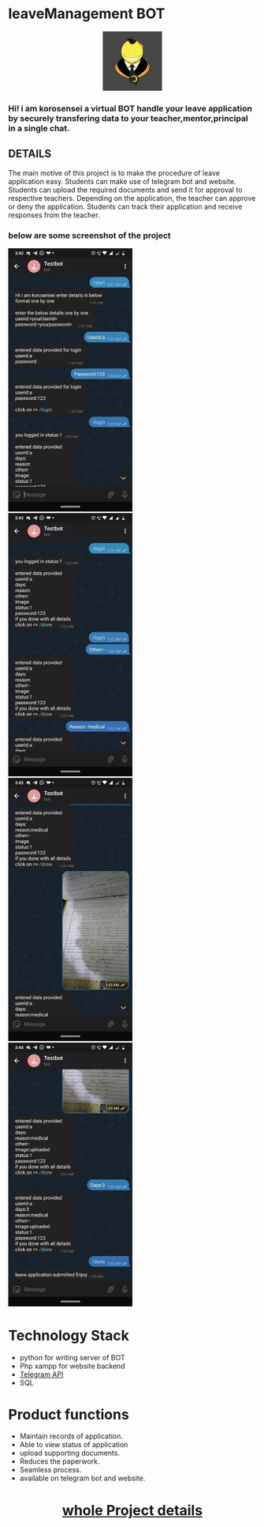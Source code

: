 # leaveManagement BOT
<p align="center"><img width="120px" src="https://github.com/JATIN2111999/leaveManagement/blob/master/image/logo.jpg" /></p>

### Hi! i am korosensei a virtual BOT handle your leave application by securely transfering data to your teacher,mentor,principal in a single chat.  

## DETAILS
The main motive of this project is to make the procedure of leave application easy. Students can make use of telegram bot and website. Students can upload the required documents and send it for approval to respective teachers. Depending on the application, the teacher can approve or deny the application. Students can track their application and receive responses from the teacher.



### below are some screenshot of the project

<div width="100%">
    <img width="50%" src="https://github.com/JATIN2111999/leaveManagement/blob/master/image/2.jpg"/>
    <img width="50%" src="https://github.com/JATIN2111999/leaveManagement/blob/master/image/1.jpg"/>
    <img width="50%" src="https://github.com/JATIN2111999/leaveManagement/blob/master/image/4.jpg"/>
    <img width="50%" src="https://github.com/JATIN2111999/leaveManagement/blob/master/image/3.jpg"/>
</div>

# Technology Stack
<ul>
  <li>python for writing server of BOT</li> 
  <li>Php xampp for website backend </li>
  <li><a href="https://core.telegram.org/">Telegram API</a></li>
  <li>SQL</li>
</ul>

# Product functions
<ul>
    <li>Maintain records of application.</li>
    <li>Able to view status of application</li>
    <li>upload supporting documents.</li>
    <li>Reduces the paperwork.</li>
    <li>Seamless process.</li>
    <li>available on telegram bot and website.</li>
</ul>
<h1 align="center"><a href="https://github.com/JATIN2111999/leaveManagement/blob/master/srs.docx?raw=true">whole Project details</a></h1>


